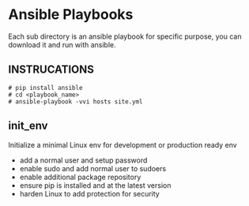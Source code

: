 # Ansible Playbooks

Each sub directory is an ansible playbook for specific purpose, you can download it and run with ansible.

## INSTRUCATIONS

    # pip install ansible
    # cd <playbook_name>
    # ansible-playbook -vvi hosts site.yml

## init_env
Initialize a minimal Linux env for development or production ready env
 - add a normal user and setup password
 - enable sudo and add normal user to sudoers
 - enable additional package repository
 - ensure pip is installed and at the latest version
 - harden Linux to add protection for security
